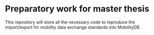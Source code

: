 # Preparatory work for master thesis

This repository will store all the necessary code to reproduce the import/export for mobility data exchange standards into MobilityDB.
